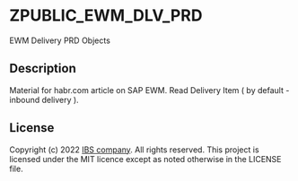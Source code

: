 # ZPUBLIC_EWM_DLV_PRD
EWM Delivery PRD Objects

## Description

Material for habr.com article on SAP EWM. 
Read Delivery Item ( by default - inbound delivery ).

## License

Copyright (c) 2022 [IBS company](https://ibs.ru/). All rights reserved. This project is licensed under the MIT licence except as noted otherwise in the LICENSE file.
